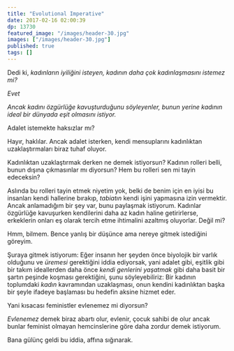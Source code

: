 ```yaml
---
title: "Evolutional Imperative"
date: 2017-02-16 02:00:39
dp: 13730
featured_image: "/images/header-30.jpg"
images: ["/images/header-30.jpg"]
published: true
tags: []
---
```




Dedi ki, *kadınların iyiliğini isteyen, kadının daha çok kadınlaşmasını istemez
mi?*

*Evet*

*Ancak kadını özgürlüğe kavuşturduğunu söyleyenler, bunun yerine kadının ideal
bir dünyada eşit olmasını istiyor.*

Adalet istemekte haksızlar mı?

Hayır, haklılar. Ancak adalet isterken, kendi mensuplarını kadınlıktan
uzaklaştırmaları biraz tuhaf oluyor. 

Kadınlıktan uzaklaştırmak derken ne demek istiyorsun? Kadının rolleri belli,
bunun dışına çıkmasınlar mı diyorsun? Hem bu rolleri sen mi tayin edeceksin?

Aslında bu rolleri tayin etmek niyetim yok, belki de benim için en iyisi bu
insanları kendi hallerine bırakıp, *tabiatın* kendi işini yapmasına izin
vermektir. Ancak anlamadığım bir şey var, bunu paylaşmak istiyorum. Kadınlar
özgürlüğe kavuşurken kendilerini daha az kadın haline getirirlerse, erkeklerin
onları eş olarak tercih etme ihtimalini azaltmış oluyorlar. Değil mi? 

Hmm, bilmem. Bence yanlış bir düşünce ama nereye gitmek istediğini göreyim. 

Şuraya gitmek istiyorum: Eğer insanın her şeyden önce biyolojik bir varlık
olduğunu ve *üremesi* gerektiğini iddia ediyorsak, yani adalet gibi, eşitlik
gibi bir takım ideallerden daha önce *kendi genlerini yaşatmak* gibi daha basit
bir şartın peşinde koşması gerektiğini, şunu söyleyebiliriz: Bir kadının
toplumdaki *kadın* kavramından uzaklaşması, onun kendini kadınlıktan başka bir
şeyle ifadeye başlaması bu hedefin aksine hizmet eder. 

Yani kısacası feministler evlenemez mi diyorsun?

*Evlenemez* demek biraz abartı olur, evlenir, çocuk sahibi de olur ancak bunlar
feminist olmayan hemcinslerine göre daha zordur demek istiyorum. 

Bana gülünç geldi bu iddia, affına sığınarak. 


